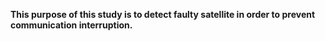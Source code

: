 **This purpose of this study is to detect faulty satellite in order to prevent communication 
interruption.** 